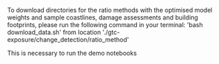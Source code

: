 To download directories for the ratio methods with the optimised model weights and sample coastlines, damage assessments and building footprints, please run the following command in your terminal: 
'bash download_data.sh' from location './gtc-exposure/change_detection/ratio_method'

This is necessary to run the demo notebooks
